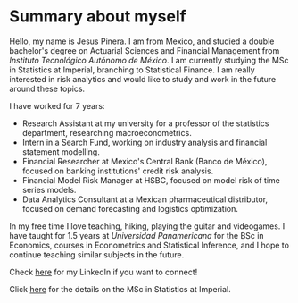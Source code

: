 # Summary about myself

Hello, my name is Jesus Pinera. I am from Mexico, and studied a double bachelor's degree on Actuarial Sciences and Financial Management from _Instituto Tecnológico Autónomo de México_. I am currently studying the MSc in Statistics at Imperial, branching to Statistical Finance. I am really interested in risk analytics and would like to study and work in the future around these topics.

I have worked for 7 years:
- Research Assistant at my university for a professor of the statistics department, researching macroeconometrics.
- Intern in a Search Fund, working on industry analysis and financial statement modelling.
- Financial Researcher at Mexico's Central Bank (Banco de México), focused on banking institutions' credit risk analysis.
- Financial Model Risk Manager at HSBC, focused on model risk of time series models.
- Data Analytics Consultant at a Mexican pharmaceutical distributor, focused on demand forecasting and logistics optimization.

In my free time I love teaching, hiking, playing the guitar and videogames. I have taught for 1.5 years at _Universidad Panamericana_ for the BSc in Economics, courses in Econometrics and Statistical Inference, and I hope to continue teaching similar subjects in the future.

Check [here](https://www.linkedin.com/in/jesus-antonio-pinera-esquivel/) for my LinkedIn if you want to connect!

Click [here](https://www.imperial.ac.uk/study/courses/postgraduate-taught/statistics/) for the details on the MSc in Statistics at Imperial.
